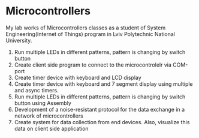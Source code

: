 # Microcontrollers
My lab works of Microcontrollers classes as a student of System Engineering(Internet of Things) program in Lviv Polytechnic National University.
1. Run multiple LEDs in different patterns, pattern is changing by switch button
2. Create client side program to connect to the microcontrolelr via COM-port
3. Create timer device with keyboard and LCD display
4. Create timer device with keyboard and 7 segment display using multiple and async timers.
5. Run multiple LEDs in different patterns, pattern is changing by switch button using Assembly
6. Development of a noise-resistant protocol for the data exchange in a network of microcontrollers
7. Create system for data collection from end devices. Also, visualize this data on client side application
